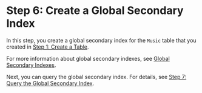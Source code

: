 # Step 6: Create a Global Secondary Index<a name="getting-started-step-6"></a>

In this step, you create a global secondary index for the `Music` table that you created in [Step 1: Create a Table](getting-started-step-1.md)\.

For more information about global secondary indexes, see [Global Secondary Indexes](GSI.md)\. 

Next, you can query the global secondary index\. For details, see [Step 7: Query the Global Secondary Index](getting-started-step-7.md)\.
